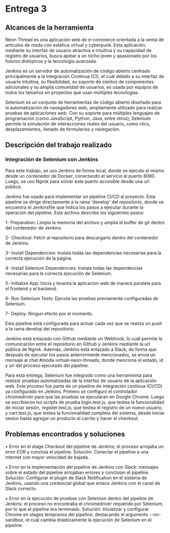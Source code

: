 # Entrega 3

## Alcances de la herramienta

Neon Thread es una aplicación web de e-commerce orientada a la venta de artículos de moda con estética virtual y cyberpunk. Esta aplicación, mediante su interfaz de usuario atractiva e intuitiva y su capacidad de registro de usuarios, busca apelar a un nicho joven y apasionado por los futuros distópicos y la tecnología avanzada.

Jenkins es un servidor de automatización de código abierto centrado principalmente a la Integración Continua (CI), el cuál debido a su interfaz de usuario intuitiva, su flexibilidad, su soporte de cientos de componentes adicionales y su amplia comunidad de usuarios, es usada por equipos de todos los tamaños en proyectos que usan múltiples tecnologías.

Selenium es un conjunto de herramientas de código abierto diseñado para la automatización de navegadores web, ampliamente utilizado para realizar pruebas de aplicaciones web. Con su soporte para múltiples lenguajes de programación (como JavaScript, Python, Java, entre otros), Selenium permite la simulación de interacciones reales del usuario, como clics, desplazamientos, llenado de formularios y navegación.

## Descripción del trabajo realizado

### Integración de Selenium con Jenkins

Para este trabajo, se uso Jenkins de forma local, donde se ejecuto el mismo desde un contenedor de Docker, conectando el servicio al puerto 8080. Luego, se uso Ngrok para volver este puerto accesible desde una url pública.

Jenkins fue usado para implementar un pipeline CI/CD al proyecto. Esta pipeline se dirige directamente a la rama 'develop' del repositorio, donde se encuentra el Jenkinsfile que indica los pasos a ejecutar durante la operación del pipeline. Este archivo describe los siguientes pasos:

1- Preparation: Limpia la memoria del archivo y amplia el buffer de git dentro del contenedor de Jenkins.

2- Checkout: Fetch al repositorio para descargarlo dentro del contenedor de Jenkins.

3- Install Dependencies: Instala todas las dependencias necesarias para la correcta ejecución de la página.

4- Install Selenium Dependencies: Instala todas las dependencias necesarias para la correcta ejecución de Selenium.

5- Initialize App: Inicia y levanta la aplicacion web de manera paralela para el frontend y el backend.

6- Run Selenium Tests: Ejecuta las pruebas previamente configuradas de Selenium.

7- Deploy: Ningun efecto por el momento.

Esta pipeline está configurada para actuar cada vez que se realiza un push a la rama develop del repositorio.

Jenkins está enlazado con Github mediante un Webhook, lo cuál permite la comunicación entre el repositorio en Github y Jenkins mediante la url pública de Ngrok. Además, Jenkins está enlazado a Slack, de forma que después de ejecutar los pasos anteriormente mencionados, se envia un mensaje al chat #moda-virtual-neon-threads, donde menciona el estado, id y url del proceso ejecutado del pipeline.

Para esta entrega, Selenium fue integrado como una herramienta para realizar pruebas automatizadas de la interfaz de usuario de la aplicación web. Este proceso fue parte de un pipeline de integración continua (CI/CD) ya configurado en Jenkins. Primero se configuró el controlador chromedriver para que las pruebas se ejecutaran en Google Chrome. Luego se escribieron los scripts de prueba login.test.js, que testea la funcionalidad de iniciar sesión, register.test.js, que testea el registro de un nuevo usuario, y cart.test.js, que testea la funcionalidad completa del sistema, desde iniciar sesion hasta agregar un producto al carrito y hacer el checkout.

## Problemas encontrados y soluciones
• Error en el stage Checkout del pipeline de Jenkins; el proceso arrojaba un error EOR y concluía el pipeline.
Solución: Conectar el pipeline a una internet con mayor velocidad de bajada.

• Error en la implementación del pipeline de Jenkins con Slack: mensajes sobre el estado del pipeline arrojaban errores y concluían el pipeline.
Solución: Configurar el plugin de Slack Notification en el sistema de Jenkins, usando una credencial global que enlace Jenkins con el canal de Slack correcto.

• Error en la ejecución de pruebas con Selenium dentro del pipeline de Jenkins: el proceso no encontraba el chromedriver requerido por Selenium, por lo que el pipeline era terminado.
Solución: Inicializar y configurar Chrome en stages tempranos del pipeline, destacando el argumento --no-sandbox, el cuál cambia drásticamente la ejecución de Selenium en el pipeline.
